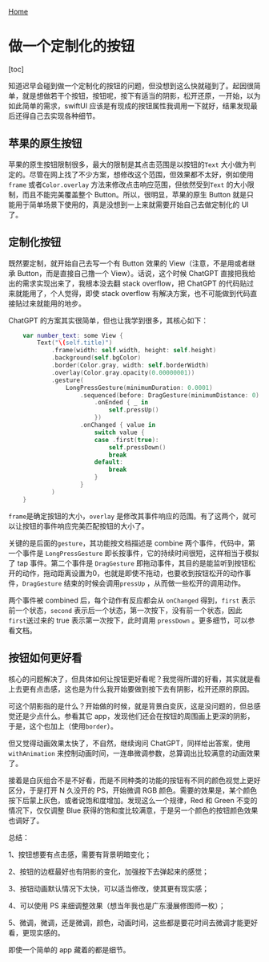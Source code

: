 [Home](https://wecache.com)

# 做一个定制化的按钮

[toc]

知道迟早会碰到做一个定制化的按钮的问题，但没想到这么快就碰到了。起因很简单，就是想做若干个按钮，按钮呢，按下有适当的阴影，松开还原，一开始，以为如此简单的需求，swiftUI 应该是有现成的按钮属性我调用一下就好，结果发现最后还得自己去实现各种细节。

## 苹果的原生按钮

苹果的原生按钮限制很多，最大的限制是其点击范围是以按钮的`Text` 大小做为判定的。尽管在网上找了不少方案，想修改这个范围，但效果都不太好，例如使用`frame` 或者`Color.overlay` 方法来修改点击响应范围，但依然受到`Text` 的大小限制，而且不能完美覆盖整个 Button。所以，很明显，苹果的原生 Button 就是只能用于简单场景下使用的，真是没想到一上来就需要开始自己去做定制化的 UI 了。

## 定制化按钮

既然要定制，就开始自己去写一个有 Button 效果的 View（注意，不是用或者继承 Button，而是直接自己撸一个 View）。话说，这个时候 ChatGPT 直接把我给出的需求实现出来了，我根本没去翻 stack overflow，把 ChatGPT 的代码贴过来就能用了，个人觉得，即使 stack overflow 有解决方案，也不可能做到代码直接贴过来就能用的地步。

ChatGPT 的方案其实很简单，但也让我学到很多，其核心如下：

```swift
    var number_text: some View {
        Text("\(self.title)")
            .frame(width: self.width, height: self.height)
            .background(self.bgColor)
            .border(Color.gray, width: self.borderWidth)
            .overlay(Color.gray.opacity(0.00000001))
            .gesture(
                LongPressGesture(minimumDuration: 0.0001)
                    .sequenced(before: DragGesture(minimumDistance: 0)
                        .onEnded { _ in
                            self.pressUp()
                        })
                    .onChanged { value in
                        switch value {
                        case .first(true):
                            self.pressDown()
                            break
                        default:
                            break
                        }
                    }
            )
    }
```

`frame`是确定按钮的大小，`overlay` 是修改其事件响应的范围。有了这两个，就可以让按钮的事件响应完美匹配按钮的大小了。

关键的是后面的`gesture`，其功能按文档描述是 combine 两个事件，代码中，第一个事件是 `LongPressGesture` 即长按事件，它的持续时间很短，这样相当于模拟了 tap 事件。第二个事件是 `DragGesture` 即拖动事件，其目的是能监听到按钮松开的动作，拖动距离设置为0，也就是即使不拖动，也要收到按钮松开的动作事件，`DragGesture` 结束的时候会调用`pressUp` ，从而做一些松开的调用动作。

两个事件被 combined 后，每个动作有反应都会从 `onChanged` 得到，`first` 表示前一个状态，`second` 表示后一个状态，第一次按下，没有前一个状态，因此 `first`送过来的 true 表示第一次按下，此时调用 `pressDown` 。更多细节，可以参看文档。

## 按钮如何更好看

核心的问题解决了，但具体如何让按钮更好看呢？我觉得所谓的好看，其实就是看上去更有点击感，这也是为什么我开始要做到按下去有阴影，松开还原的原因。

可这个阴影指的是什么？开始做的时候，就是背景白变灰，这是没问题的，但总感觉还是少点什么。参看其它 app，发现他们还会在按钮的周围画上更深的阴影，于是，这个也加上（使用`border`）。

但又觉得动画效果太快了，不自然，继续询问 ChatGPT，同样给出答案，使用 `withAnimation` 来控制动画时间，一连串微调参数，总算调出比较满意的动画效果了。

接着是白灰组合不是不好看，而是不同种类的功能的按钮有不同的颜色视觉上更好区分，于是打开 N 久没开的 PS，开始微调 RGB 颜色。需要的效果是，某个颜色按下后蒙上灰色，或者说饱和度增加。发现这么一个规律，Red 和 Green 不变的情况下，仅仅调整 Blue 获得的饱和度比较满意，于是另一个颜色的按钮颜色效果也调好了。

总结：

1、按钮想要有点击感，需要有背景明暗变化；

2、按钮的边框最好也有阴影的变化，加强按下去弹起来的感觉；

3、按钮动画默认情况下太快，可以适当修改，使其更有现实感；

4、可以使用 PS 来细调整效果（想当年我也是广东漫展修图师一枚）；

5、微调，微调，还是微调，颜色，动画时间，这些都是要花时间去微调才能更好看，更现实感的。

即使一个简单的 app 藏着的都是细节。